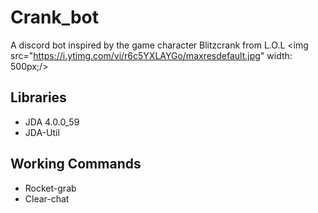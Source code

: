 # Crank_bot
A discord bot inspired by the game character Blitzcrank from L.O.L
<img src="https://i.ytimg.com/vi/r6c5YXLAYGo/maxresdefault.jpg" width: 500px;/>

## Libraries
- JDA 4.0.0_59
- JDA-Util

## Working Commands
- Rocket-grab
- Clear-chat
